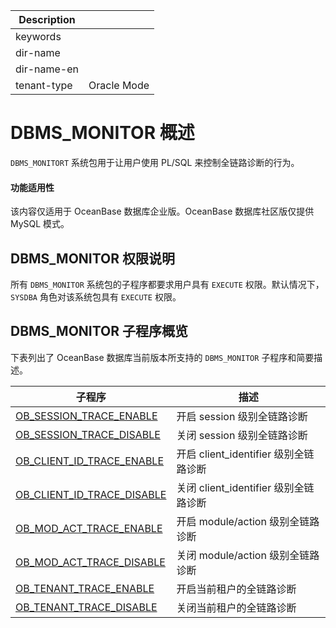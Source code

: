| Description   |                 |
|---------------|-----------------|
| keywords      |                 |
| dir-name      |                 |
| dir-name-en   |                 |
| tenant-type   | Oracle Mode     |

# DBMS_MONITOR 概述

`DBMS_MONITORT` 系统包用于让用户使用 PL/SQL 来控制全链路诊断的行为。

<main id="notice" >
  <h4>功能适用性</h4>
  <p>该内容仅适用于 OceanBase 数据库企业版。OceanBase 数据库社区版仅提供 MySQL 模式。</p>
</main>

## DBMS_MONITOR 权限说明

所有 `DBMS_MONITOR` 系统包的子程序都要求用户具有 `EXECUTE` 权限。默认情况下，`SYSDBA` 角色对该系统包具有 `EXECUTE` 权限。
## DBMS_MONITOR 子程序概览

下表列出了 OceanBase 数据库当前版本所支持的 `DBMS_MONITOR` 子程序和简要描述。

| 子程序 | 描述 |
| --- | --- |
| [OB_SESSION_TRACE_ENABLE](200.ob-session-trace-enable-oracle.md) | 开启 session 级别全链路诊断 |
| [OB_SESSION_TRACE_DISABLE](300.ob-session-trace-disable-oracle.md) | 关闭 session 级别全链路诊断 |
| [OB_CLIENT_ID_TRACE_ENABLE](400.ob-client-id-trace-enable-oracle.md) | 开启 client_identifier 级别全链路诊断 |
| [OB_CLIENT_ID_TRACE_DISABLE](500.ob-client-id-trace-disable-oracle.md) | 关闭 client_identifier 级别全链路诊断 |
| [OB_MOD_ACT_TRACE_ENABLE](600.ob-mod-act-trace-enable-oracle.md) | 开启 module/action 级别全链路诊断 |
| [OB_MOD_ACT_TRACE_DISABLE](700.ob-mod-act-trace-disable-oracle.md) | 关闭 module/action 级别全链路诊断 |
| [OB_TENANT_TRACE_ENABLE](800.ob-tenant-trace-enable-oracle.md) | 开启当前租户的全链路诊断 |
| [OB_TENANT_TRACE_DISABLE](900.ob-tenant-trace-disable-oracle.md) | 关闭当前租户的全链路诊断 |

